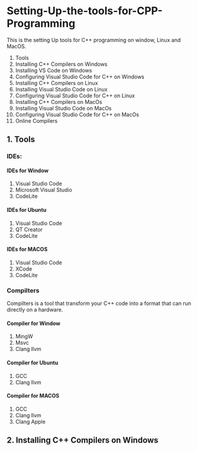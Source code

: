 # Setting-Up-the-tools-for-CPP-Programming
This is the setting Up tools for C++ programming on window, Linux and MacOS. 
1. Tools
2. Installing C++ Compilers on Windows
3. Installing VS Code on Windows
4. Configuring Visual Studio Code for C++ on Windows
5. Installing C++ Compilers on Linux
6. Installing Visual Studio Code on Linux
7. Configuring Visual Studio Code for C++ on Linux
8. Installing C++ Compilers on MacOs
9. Installing Visual Studio Code on MacOs
10. Configuring Visual Studio Code for C++ on MacOs
11. Online Compilers
## 1. Tools
### IDEs:
#### IDEs for Window
1. Visual Studio Code
2. Microsoft Visual Studio
3. CodeLite
#### IDEs for Ubuntu
1. Visual Studio Code
2. QT Creator
3. CodeLite
#### IDEs for MACOS
1. Visual Studio Code
2. XCode
3. CodeLite
### Compilters
Compilters is a tool that transform your C++ code into a format that can run directly on a hardware.
#### Compiler for Window
1. MingW 
2. Msvc
3. Clang llvm
#### Compiler for Ubuntu
1. GCC
2. Clang llvm
#### Compiler for MACOS
1. GCC
2. Clang llvm
3. Clang Apple
## 2. Installing C++ Compilers on Windows
